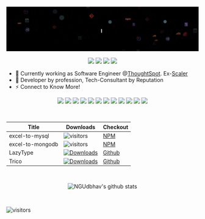 [<img src="https://raw.githubusercontent.com/ngudbhav/ngudbhav/main/intro.gif" alt="👋 Hi there! I'm Udbhav | https://ngudbhav.com" title="👋 Hi there! I'm Udbhav | https://ngudbhav.com"/>](https://ngudbhav.com/)
<br />

<div align="center">

[<img src="https://img.shields.io/badge/ngudbhav%20-%230077B5.svg?&style=for-the-badge&logo=linkedin&logoColor=white"/>](https://linkedin.com/in/ngudbhav)
[<img src="https://img.shields.io/badge/ngudbhav%20-%231DA1F2.svg?&style=for-the-badge&logo=Twitter&logoColor=white"/>](https://twitter.com/ngudbhav/)
[<img src="https://img.shields.io/badge/ngudbhav%20-%23E4405F.svg?&style=for-the-badge&logo=Instagram&logoColor=white"/>](https://instagram.com/ngudbhav/)
[<img src="https://img.shields.io/badge/ngudbhav%20-%23FFFC00.svg?&style=for-the-badge&logo=Snapchat&logoColor=white"/>](https://snapchat.com/add/ngudbhav/)

</div>

* 🔭 Currently working as Software Engineer @[ThoughtSpot](https://www.thoughtspot.com/). Ex-[Scaler](https://www.scaler.com/)
* 💬 Developer by profession, Tech-Consultant by Reputation
* ⚡ Connect to Know More!

<div align="center">

[<img src="https://img.shields.io/badge/node.js%20-%2343853D.svg?&style=for-the-badge&logo=node.js&logoColor=white"/>]()
[<img src="https://img.shields.io/badge/javascript%20-%23323330.svg?&style=for-the-badge&logo=javascript&logoColor=%23F7DF1E"/>]()
[<img src="https://img.shields.io/badge/ruby-%23CC342D.svg?&style=for-the-badge&logo=ruby&logoColor=white"/>]()
[<img src="https://img.shields.io/badge/shell_script%20-%23121011.svg?&style=for-the-badge&logo=gnu-bash&logoColor=white"/>]()
[<img src="https://img.shields.io/badge/express.js%20-%23404d59.svg?&style=for-the-badge"/>]()
[<img src="https://img.shields.io/badge/react%20-%2320232a.svg?&style=for-the-badge&logo=react&logoColor=%2361DAFB"/>]()
[<img src="https://img.shields.io/badge/rails%20-%23CC0000.svg?&style=for-the-badge&logo=ruby-on-rails&logoColor=white"/>]()
[<img src="https://img.shields.io/badge/SASS%20-hotpink.svg?&style=for-the-badge&logo=SASS&logoColor=white"/>]()
[<img src="https://img.shields.io/badge/mysql-%2300f.svg?&style=for-the-badge&logo=mysql&logoColor=white"/>]()
[<img src ="https://img.shields.io/badge/MongoDB-%234ea94b.svg?&style=for-the-badge&logo=mongodb&logoColor=white"/>]()
[<img src="https://img.shields.io/badge/travisci%20-%232B2F33.svg?&style=for-the-badge&logo=travis&logoColor=white"/>]()
[<img src="https://img.shields.io/badge/CIRCLECI%20-%23161616.svg?&style=for-the-badge&logo=circleci&logoColor=white"/>]()

</div>
<br/>
<div align="center">

Title | Downloads | Checkout
--- | --- | ---
excel-to-mysql | ![visitors](https://badgen.net/npm/dt/excel-to-mysql?icon=npm) |  <a href="https://www.npmjs.com/package/excel-to-mysql">NPM</a>
excel-to-mongodb | ![visitors](https://badgen.net/npm/dt/excel-to-mongodb?icon=npm) | <a href="https://www.npmjs.com/package/excel-to-mongodb">NPM</a>
LazyType| [![Downloads](https://img.shields.io/github/downloads/ngudbhav/lazyType/total.svg)](https://github.com/ngudbhav/lazyType/releases) | <a href="https://github.com/ngudbhav/lazyType">Github</a> 
Trico | [![Downloads](https://img.shields.io/github/downloads/ngudbhav/TriCo-electron-app/total.svg)](https://github.com/ngudbhav/TriCo-electron-app/releases) | <a href="https://github.com/ngudbhav/TriCo-electron-app">Github</a>
</div>
<br/>
<div align="center">

![NGUdbhav's github stats](https://github-readme-stats.vercel.app/api?username=ngudbhav&show_icons=true&theme=dark)
  
</div>
<br />

<p align="right">

![visitors](https://visitor-badge.glitch.me/badge?page_id=ngudbhav.ngudbhav)
</p>
